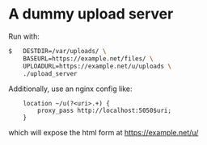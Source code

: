 # A dummy upload server

Run with:
```bash
$   DESTDIR=/var/uploads/ \
    BASEURL=https://example.net/files/ \
    UPLOADURL=https://example.net/u/uploads \
    ./upload_server
```

Additionally, use an nginx config like:
```
    location ~/u(?<uri>.+) {
        proxy_pass http://localhost:5050$uri;
    }
```
which will expose the html form at https://example.net/u/

